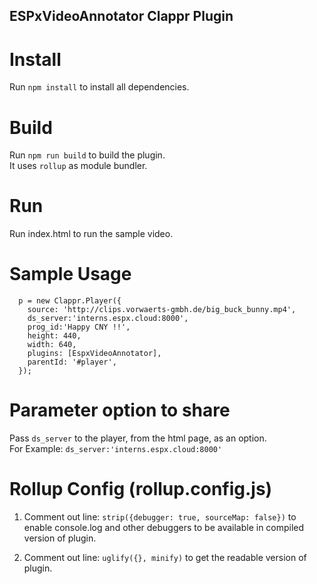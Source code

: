 ## ESPxVideoAnnotator Clappr Plugin

# Install
Run `npm install` to install all dependencies.

# Build
Run `npm run build` to build the plugin. <br>
It uses `rollup` as module bundler.

# Run
Run index.html to run the sample video.

# Sample Usage
      p = new Clappr.Player({
        source: 'http://clips.vorwaerts-gmbh.de/big_buck_bunny.mp4',
        ds_server:'interns.espx.cloud:8000',
        prog_id:'Happy CNY !!',
        height: 440,
        width: 640,
        plugins: [EspxVideoAnnotator],
        parentId: '#player',
      }); 


 # Parameter option to share
 Pass `ds_server` to the player, from the html page, as an option. <br>
 For Example: `ds_server:'interns.espx.cloud:8000'`
 
 # Rollup Config (rollup.config.js)
   1. Comment out line: `strip({debugger: true, sourceMap: false})` to enable console.log and other debuggers to be available in compiled version of plugin.
   
   2. Comment out line: `uglify({}, minify)` to get the readable version of plugin.

